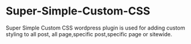 # Super-Simple-Custom-CSS
Super Simple Custom CSS wordpress plugin is used for adding custom styling to all post, all page,specific post,specific page or sitewide.
